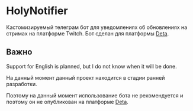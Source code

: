 # HolyNotifier

Кастомизируемый телеграм бот для уведомлениях об обновлениях на стримах на платформе Twitch. Бот сделан для платформы [Deta](https://deta.space/).

## Важно

Support for English is planned, but I do not know when it will be done. 

На данный момент данный проект находится в стадии ранней разработки.

Поэтому на данный момент использование бота не рекомендуется и поэтому он не опубликован на платформе [Deta](https://deta.space/).
